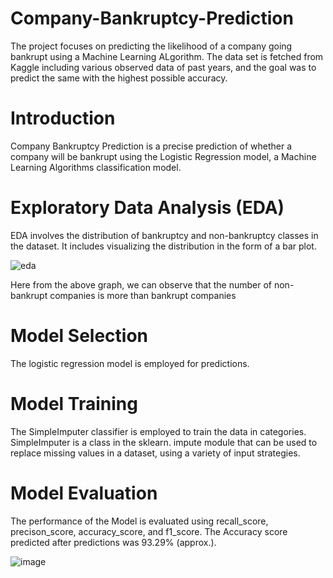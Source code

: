 # Company-Bankruptcy-Prediction
The project focuses on predicting the likelihood of a company going bankrupt using a Machine Learning ALgorithm. The data set is fetched from Kaggle including various observed data of past years, and the goal was to predict the same with the highest possible accuracy.

# Introduction
Company Bankruptcy Prediction is a precise prediction of whether a company will be bankrupt using the Logistic Regression model, a Machine Learning Algorithms classification model.

# Exploratory Data Analysis (EDA)
EDA involves the distribution of bankruptcy and non-bankruptcy classes in the dataset. It includes visualizing the distribution in the form of a bar plot.

![eda](https://github.com/Nehagarg816/Company-Bankruptcy-Prediction/assets/111566521/b70a5388-0dbc-4ee9-9e9d-5e52dfc7f8b1)

Here from the above graph, we can observe that the number of non-bankrupt companies is more than bankrupt companies

# Model Selection
The logistic regression model is employed for predictions.

# Model Training
The SimpleImputer classifier is employed to train the data in categories. SimpleImputer is a class in the sklearn. impute module that can be used to replace missing values in a dataset, using a variety of input strategies.

# Model Evaluation
The performance of the Model is evaluated using recall_score, precison_score, accuracy_score, and f1_score. The Accuracy score predicted after predictions was 93.29% (approx.).

![image](https://github.com/Nehagarg816/Company-Bankruptcy-Prediction/assets/111566521/57d2afa3-6621-44da-83b7-431a156ca72f)
